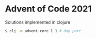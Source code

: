 # Advent of Code 2021

Solutions implemented in clojure

```bash
$ clj -m advent.core 1 1 # day part
```
